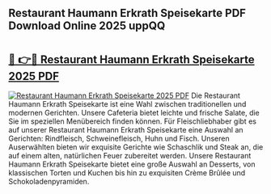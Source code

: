 ## Restaurant Haumann Erkrath Speisekarte PDF Download Online 2025 uppQQ

# <h2><a href="http://gc8k3at.nevu.top/?p=Restaurant+Haumann+Erkrath+Speisekarte">🔗 👉🔴 Restaurant Haumann Erkrath Speisekarte 2025 PDF</a></h2>

[![Restaurant Haumann Erkrath Speisekarte 2025 PDF](https://i.imgur.com/dBaPXMq.png)](http://gc8k3at.nevu.top/?p=Restaurant+Haumann+Erkrath+Speisekarte)
Die Restaurant Haumann Erkrath Speisekarte ist eine Wahl zwischen traditionellen und modernen Gerichten. Unsere Cafeteria bietet leichte und frische Salate, die Sie im speziellen Menübereich finden können. Für Fleischliebhaber gibt es auf unserer Restaurant Haumann Erkrath Speisekarte eine Auswahl an Gerichten: Rindfleisch, Schweinefleisch, Huhn und Fisch. Unseren Auserwählten bieten wir exquisite Gerichte wie Schaschlik und Steak an, die auf einem alten, natürlichen Feuer zubereitet werden. Unsere Restaurant Haumann Erkrath Speisekarte bietet eine große Auswahl an Desserts, von klassischen Torten und Kuchen bis hin zu exquisiten Crème Brûlée und Schokoladenpyramiden.
